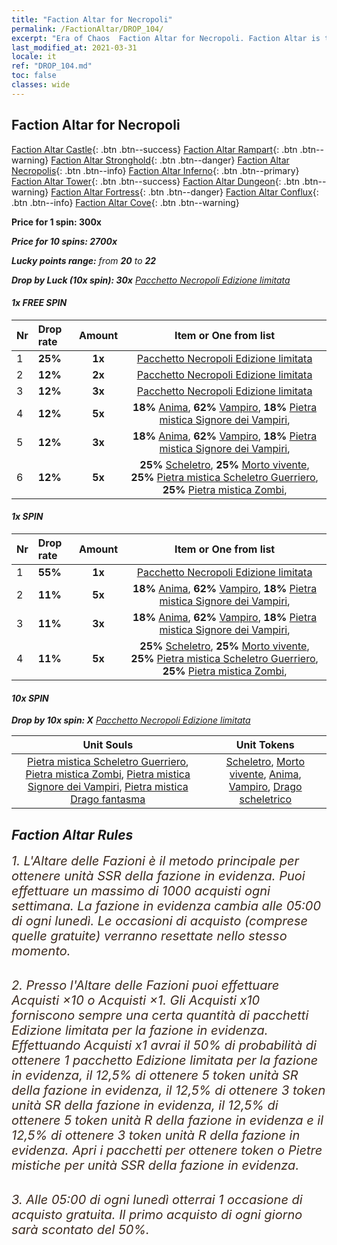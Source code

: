 ```yaml
---
title: "Faction Altar for Necropoli"
permalink: /FactionAltar/DROP_104/
excerpt: "Era of Chaos  Faction Altar for Necropoli. Faction Altar is the primary method for obtaining SSR units from the popular faction. Limited to 1,000 purchases each week. The popular faction changes at 05:00 every Monday. Purchase attempts and free purchase attempts will also reset then."
last_modified_at: 2021-03-31
locale: it
ref: "DROP_104.md"
toc: false
classes: wide
---
```


##  Faction Altar for **Necropoli**

  [Faction Altar Castle](/it/FactionAltar/DROP_101/){: .btn .btn--success} [Faction Altar Rampart](/it/FactionAltar/DROP_102/){: .btn .btn--warning} [Faction Altar Stronghold](/it/FactionAltar/DROP_103/){: .btn .btn--danger} [Faction Altar Necropolis](/it/FactionAltar/DROP_104/){: .btn .btn--info} [Faction Altar Inferno](/it/FactionAltar/DROP_105/){: .btn .btn--primary} [Faction Altar Tower](/it/FactionAltar/DROP_106/){: .btn .btn--success} [Faction Altar Dungeon](/it/FactionAltar/DROP_107/){: .btn .btn--warning} [Faction Altar Fortress](/it/FactionAltar/DROP_108/){: .btn .btn--danger} [Faction Altar Conflux](/it/FactionAltar/DROP_109/){: .btn .btn--info} [Faction Altar Cove](/it/FactionAltar/DROP_112/){: .btn .btn--warning} 

  **Price for 1 spin: 300x** <i class="fas fa-gem"/>

  **Price for 10 spins: 2700x** <i class="fas fa-gem"/>

  **Lucky points range:** from **20** to **22**

  **Drop by Luck (10x spin): 30x** [Pacchetto Necropoli Edizione limitata](/it/Items/con_2102/)

####  1x FREE SPIN 

  |    Nr    |  Drop rate  |  Amount   |   Item or One from list  |
  |:---------|:------------|:---------:|:------------------------:|
  | 1 | **25%** | **1x** | [Pacchetto Necropoli Edizione limitata](/it/Items/con_2102/) |
  | 2 | **12%** | **2x** | [Pacchetto Necropoli Edizione limitata](/it/Items/con_2102/) |
  | 3 | **12%** | **3x** | [Pacchetto Necropoli Edizione limitata](/it/Items/con_2102/) |
  | 4 | **12%** | **5x** |  **18%** [Anima](/it/Items/unt_210/),  **62%** [Vampiro](/it/Items/unt_211/),  **18%** [Pietra mistica Signore dei Vampiri](/it/Items/unt_300/),  |
  | 5 | **12%** | **3x** |  **18%** [Anima](/it/Items/unt_210/),  **62%** [Vampiro](/it/Items/unt_211/),  **18%** [Pietra mistica Signore dei Vampiri](/it/Items/unt_300/),  |
  | 6 | **12%** | **5x** |  **25%** [Scheletro](/it/Items/unt_208/),  **25%** [Morto vivente](/it/Items/unt_209/),  **25%** [Pietra mistica Scheletro Guerriero](/it/Items/unt_297/),  **25%** [Pietra mistica Zombi](/it/Items/unt_298/),  |


####  1x SPIN 

  |    Nr    |  Drop rate  |  Amount   |   Item or One from list  |
  |:---------|:------------|:---------:|:------------------------:|
  | 1 | **55%** | **1x** | [Pacchetto Necropoli Edizione limitata](/it/Items/con_2102/) |
  | 2 | **11%** | **5x** |  **18%** [Anima](/it/Items/unt_210/),  **62%** [Vampiro](/it/Items/unt_211/),  **18%** [Pietra mistica Signore dei Vampiri](/it/Items/unt_300/),  |
  | 3 | **11%** | **3x** |  **18%** [Anima](/it/Items/unt_210/),  **62%** [Vampiro](/it/Items/unt_211/),  **18%** [Pietra mistica Signore dei Vampiri](/it/Items/unt_300/),  |
  | 4 | **11%** | **5x** |  **25%** [Scheletro](/it/Items/unt_208/),  **25%** [Morto vivente](/it/Items/unt_209/),  **25%** [Pietra mistica Scheletro Guerriero](/it/Items/unt_297/),  **25%** [Pietra mistica Zombi](/it/Items/unt_298/),  |


####  10x SPIN 

  **Drop by 10x spin: X** [Pacchetto Necropoli Edizione limitata](/it/Items/con_2102/)

  |    Unit Souls    |  Unit Tokens  |
  |:----------------:|:-------------:|
  | [Pietra mistica Scheletro Guerriero](/it/Items/unt_297/), [Pietra mistica Zombi](/it/Items/unt_298/), [Pietra mistica Signore dei Vampiri](/it/Items/unt_300/), [Pietra mistica Drago fantasma](/it/Items/unt_303/) | [Scheletro](/it/Items/unt_208/), [Morto vivente](/it/Items/unt_209/), [Anima](/it/Items/unt_210/), [Vampiro](/it/Items/unt_211/), [Drago scheletrico](/it/Items/unt_214/) |



## Faction Altar Rules

  <span style="color: #3c2a1e;font-size:20px">1. L'Altare delle Fazioni è il metodo principale per ottenere unità SSR della fazione in evidenza. Puoi effettuare un massimo di 1000 acquisti ogni settimana. La fazione in evidenza cambia alle 05:00 di ogni lunedì. Le occasioni di acquisto (comprese quelle gratuite) verranno resettate nello stesso momento.</span><br/>

<br/>  <span style="color: #3c2a1e;font-size:20px">2. Presso l'Altare delle Fazioni puoi effettuare Acquisti ×10 o Acquisti ×1. Gli Acquisti x10 forniscono sempre una certa quantità di pacchetti Edizione limitata per la fazione in evidenza. Effettuando Acquisti x1 avrai il 50% di probabilità di ottenere 1 pacchetto Edizione limitata per la fazione in evidenza, il 12,5% di ottenere 5 token unità SR della fazione in evidenza, il 12,5% di ottenere 3 token unità SR della fazione in evidenza, il 12,5% di ottenere 5 token unità R della fazione in evidenza e il 12,5% di ottenere 3 token unità R della fazione in evidenza. Apri i pacchetti per ottenere token o Pietre mistiche per unità SSR della fazione in evidenza.</span>

<br/>  <span style="color: #3c2a1e;font-size:20px">3. Alle 05:00 di ogni lunedì otterrai 1 occasione di acquisto gratuita. Il primo acquisto di ogni giorno sarà scontato del 50%.</span><br/>

<br/>